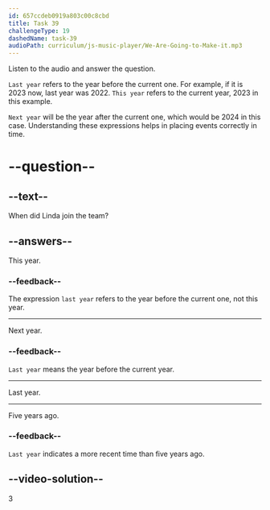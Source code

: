 ```yaml
---
id: 657ccdeb0919a803c00c8cbd
title: Task 39
challengeType: 19
dashedName: task-39
audioPath: curriculum/js-music-player/We-Are-Going-to-Make-it.mp3
---
```

<!--
AUDIO REFERENCE:
Finally, this is Linda, our UX/UI designer. She joined the team last year.
-->

Listen to the audio and answer the question.

`Last year` refers to the year before the current one. For example, if it is 2023 now, last year was 2022. `This year` refers to the current year, 2023 in this example. 

`Next year` will be the year after the current one, which would be 2024 in this case. Understanding these expressions helps in placing events correctly in time.

# --question--

## --text--

When did Linda join the team?

## --answers--

This year.

### --feedback--

The expression `last year` refers to the year before the current one, not this year.

---

Next year.

### --feedback--

`Last year` means the year before the current year.

---

Last year.

---

Five years ago.

### --feedback--

`Last year` indicates a more recent time than five years ago.

## --video-solution--

3
